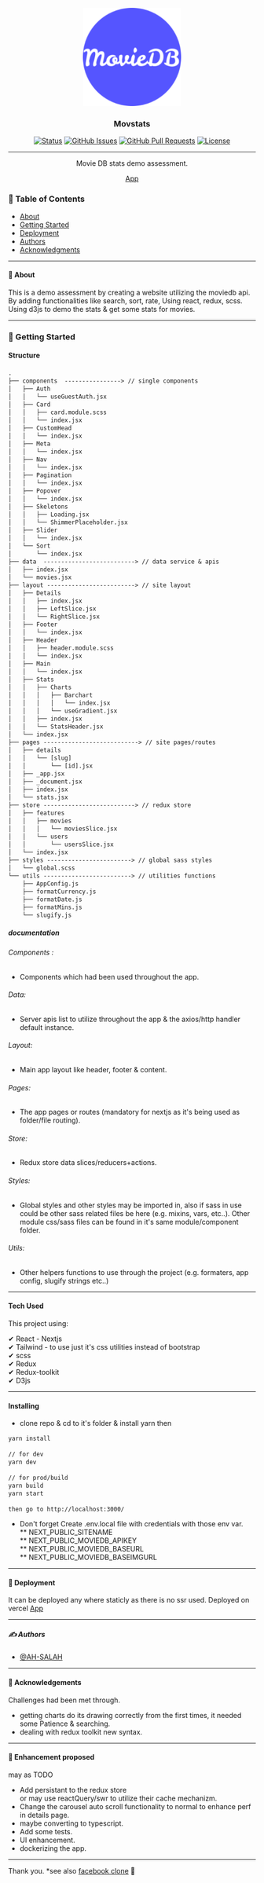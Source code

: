 <p align="center">
  <a href="" rel="noopener">
 <img width=200px height=200px src="/public/android-chrome-192x192.png" alt="Project logo"></a>
</p>

<h3 align="center">Movstats</h3>

<div align="center">

[![Status](https://img.shields.io/badge/status-active-success.svg)]()
[![GitHub Issues](https://img.shields.io/github/issues/AH-SALAH/movstats.svg)](https://github.com/AH-SALAH/movstats/issues)
[![GitHub Pull Requests](https://img.shields.io/github/issues-pr/AH-SALAH/movstats.svg)](https://github.com/AH-SALAH/movstats/pulls)
[![License](https://img.shields.io/badge/license-MIT-blue.svg)](/LICENSE)

</div>

---

<p align="center"> Movie DB stats demo assessment.
    <br> 
</p>

<p align="center" style="text-align: center;">
<a href="https://movstats.vercel.app/">App</a>
</p>

### 📝 Table of Contents

-   [About](#about)
-   [Getting Started](#getting_started)
-   [Deployment](#deployment)
-   [Authors](#authors)
-   [Acknowledgments](#acknowledgement)

---

#### 🧐 About <a name = "about"></a>

This is a demo assessment by creating a website utilizing the moviedb api.
By adding functionalities like search, sort, rate, Using react, redux, scss.
Using d3js to demo the stats & get some stats for movies.

---

### 🏁 Getting Started <a name = "getting_started"></a>

#### Structure

```
.
├── components  ----------------> // single components
│   ├── Auth
│   │   └── useGuestAuth.jsx
│   ├── Card
│   │   ├── card.module.scss
│   │   └── index.jsx
│   ├── CustomHead
│   │   └── index.jsx
│   ├── Meta
│   │   └── index.jsx
│   ├── Nav
│   │   └── index.jsx
│   ├── Pagination
│   │   └── index.jsx
│   ├── Popover
│   │   └── index.jsx
│   ├── Skeletons
│   │   ├── Loading.jsx
│   │   └── ShimmerPlaceholder.jsx
│   ├── Slider
│   │   └── index.jsx
│   └── Sort
│       └── index.jsx
├── data  --------------------------> // data service & apis
│   ├── index.jsx
│   └── movies.jsx
├── layout -------------------------> // site layout 
│   ├── Details
│   │   ├── index.jsx
│   │   ├── LeftSlice.jsx
│   │   └── RightSlice.jsx
│   ├── Footer
│   │   └── index.jsx
│   ├── Header
│   │   ├── header.module.scss
│   │   └── index.jsx
│   ├── Main
│   │   └── index.jsx
│   ├── Stats
│   │   ├── Charts
│   │   │   ├── Barchart
│   │   │   │   └── index.jsx
│   │   │   └── useGradient.jsx
│   │   ├── index.jsx
│   │   └── StatsHeader.jsx
│   └── index.jsx
├── pages ---------------------------> // site pages/routes
│   ├── details
│   │   └── [slug]
│   │       └── [id].jsx
│   ├── _app.jsx
│   ├── _document.jsx
│   ├── index.jsx
│   └── stats.jsx
├── store --------------------------> // redux store
│   ├── features
│   │   ├── movies
│   │   │   └── moviesSlice.jsx
│   │   └── users
│   │       └── usersSlice.jsx
│   └── index.jsx
├── styles ------------------------> // global sass styles
│   └── global.scss
└── utils -------------------------> // utilities functions
    ├── AppConfig.js
    ├── formatCurrency.js
    ├── formatDate.js
    ├── formatMins.js
    └── slugify.js

```

##### documentation

###### Components : 
- Components which had been used throughout the app.
###### Data: 
- Server apis list to utilize throughout the app & the axios/http handler default instance.
###### Layout: 
- Main app layout like header, footer & content.
###### Pages: 
- The app pages or routes (mandatory for nextjs as it's being used as folder/file routing).
###### Store: 
- Redux store data slices/reducers+actions.
###### Styles: 
- Global styles and other styles may be imported in, also if sass in use could be other sass related files be here (e.g. mixins, vars, etc..). 
Other module css/sass files can be found in it's same module/component folder.
###### Utils: 
- Other helpers functions to use through the project (e.g. formaters, app config, slugify strings etc..)



---

#### Tech Used

This project using:

✔ React - Nextjs \
✔ Tailwind - to use just it's css utilities instead of bootstrap\
✔ scss\
✔ Redux\
✔ Redux-toolkit\
✔ D3js

---

#### Installing

-   clone repo & cd to it's folder & install yarn then

```
yarn install

// for dev
yarn dev

// for prod/build
yarn build
yarn start

then go to http://localhost:3000/

```

-   Don't forget Create .env.local file with credentials with those env var.\
    ** NEXT_PUBLIC_SITENAME\
    ** NEXT_PUBLIC_MOVIEDB_APIKEY\
    ** NEXT_PUBLIC_MOVIEDB_BASEURL\
    ** NEXT_PUBLIC_MOVIEDB_BASEIMGURL

---

#### 🚀 Deployment <a name = "deployment"></a>

It can be deployed any where staticly as there is no ssr used.
Deployed on vercel <a href="https://movstats.vercel.app/">App</a>

---

##### ✍️ Authors <a name = "authors"></a>

-   [@AH-SALAH](https://github.com/AH-SALAH)

---

#### 🎉 Acknowledgements <a name = "acknowledgement"></a>

Challenges had been met through.

-   getting charts do its drawing correctly from the first times, it needed some Patience & searching.
-   dealing with redux toolkit new syntax.

---

#### 🎈 Enhancement proposed <a name = "acknowledgement"></a>

may as TODO

-   Add persistant to the redux store\
    or may use reactQuery/swr to utilize their cache mechanizm.
-   Change the carousel auto scroll functionality to normal to enhance perf in details page.
-   maybe converting to typescript.
-   Add some tests.
-   UI enhancement.
-   dockerizing the app.

---

Thank you. 
*see also [facebook clone](https://github.com/AH-SALAH/facebook-clone) 🦆 
